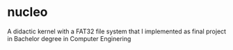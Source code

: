 # nucleo
A didactic kernel with a FAT32 file system that I implemented as final project in Bachelor degree in Computer Enginering
